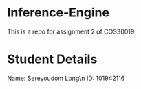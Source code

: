 # Inference-Engine
This is a repo for assignment 2 of COS30019
# Student Details
Name: Sereyoudom Long\n
ID: 101942116
